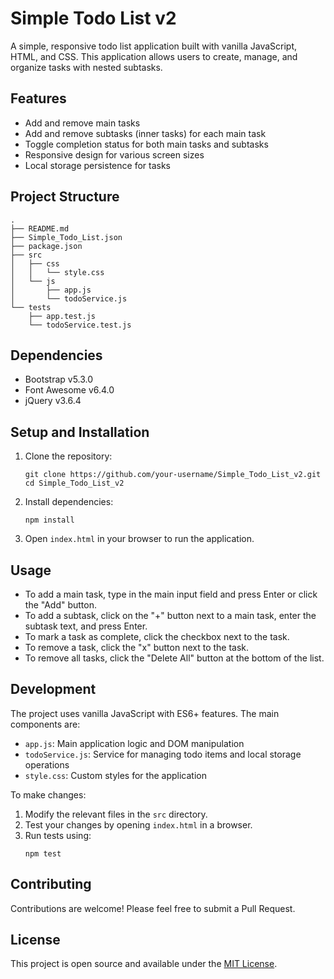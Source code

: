 # Simple Todo List v2

A simple, responsive todo list application built with vanilla JavaScript, HTML, and CSS. This application allows users to create, manage, and organize tasks with nested subtasks.

## Features

- Add and remove main tasks
- Add and remove subtasks (inner tasks) for each main task
- Toggle completion status for both main tasks and subtasks
- Responsive design for various screen sizes
- Local storage persistence for tasks

## Project Structure

```
.
├── README.md
├── Simple_Todo_List.json
├── package.json
├── src
│   ├── css
│   │   └── style.css
│   └── js
│       ├── app.js
│       └── todoService.js
└── tests
    ├── app.test.js
    └── todoService.test.js
```

## Dependencies

- Bootstrap v5.3.0
- Font Awesome v6.4.0
- jQuery v3.6.4

## Setup and Installation

1. Clone the repository:
   ```
   git clone https://github.com/your-username/Simple_Todo_List_v2.git
   cd Simple_Todo_List_v2
   ```

2. Install dependencies:
   ```
   npm install
   ```

3. Open `index.html` in your browser to run the application.

## Usage

- To add a main task, type in the main input field and press Enter or click the "Add" button.
- To add a subtask, click on the "+" button next to a main task, enter the subtask text, and press Enter.
- To mark a task as complete, click the checkbox next to the task.
- To remove a task, click the "x" button next to the task.
- To remove all tasks, click the "Delete All" button at the bottom of the list.

## Development

The project uses vanilla JavaScript with ES6+ features. The main components are:

- `app.js`: Main application logic and DOM manipulation
- `todoService.js`: Service for managing todo items and local storage operations
- `style.css`: Custom styles for the application

To make changes:

1. Modify the relevant files in the `src` directory.
2. Test your changes by opening `index.html` in a browser.
3. Run tests using:
   ```
   npm test
   ```

## Contributing

Contributions are welcome! Please feel free to submit a Pull Request.

## License

This project is open source and available under the [MIT License](LICENSE).